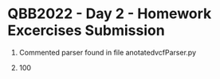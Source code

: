  # QBB2022 - Day 2 - Homework Excercises Submission
 
 1. Commented parser found in file anotatedvcfParser.py
 
 2. 100
 
 
